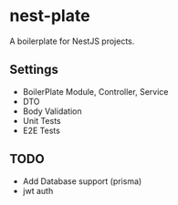 # nest-plate

A boilerplate for NestJS projects.

## Settings

* BoilerPlate Module, Controller, Service
* DTO
* Body Validation
* Unit Tests
* E2E Tests

## TODO

* Add Database support (prisma)
* jwt auth